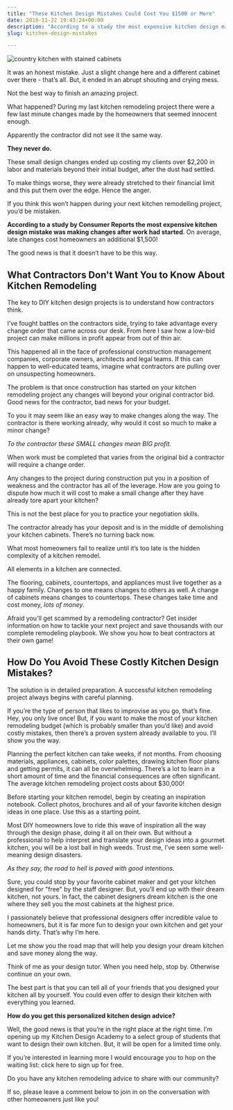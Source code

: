 ```yaml
---
title: "These Kitchen Design Mistakes Could Cost You $1500 or More"
date: 2018-11-22 19:43:24+00:00
description: "According to a study the most expensive kitchen design mistakes are making changes after work had started. On average, these late changes cost $1,500!"
slug: kitchen-design-mistakes

---
```


![country kitchen with stained cabinets](https://www.doorwaysmagazine.com/wp-content/uploads/country_kitchen_stained_cabinets.jpg)

It was an honest mistake. Just a slight change here and a different cabinet over there - that’s all. But, it ended in an abrupt shouting and crying mess. 

Not the best way to finish an amazing project.

What happened? During my last kitchen remodeling project there were a few last minute changes made by the homeowners that seemed innocent enough. 

Apparently the contractor did not see it the same way. 

**They never do.**

These small design changes ended up costing my clients over $2,200 in labor and materials beyond their initial budget, after the dust had settled. 

To make things worse, they were already stretched to their financial limit and this put them over the edge. Hence the anger.

If you think this won’t happen during your next kitchen remodelling project, you’d be mistaken. 

**According to a study by Consumer Reports the most expensive kitchen design mistake was making changes after work had started**. On average, late changes cost homeowners an additional $1,500!

The good news is that it doesn’t have to be this way.



## What Contractors Don't Want You to Know About Kitchen Remodeling



The key to DIY kitchen design projects is to understand how contractors think. 

I’ve fought battles on the contractors side, trying to take advantage every change order that came across our desk. From here I saw how a low-bid project can make millions in profit appear from out of thin air. 

This happened all in the face of professional construction management companies, corporate owners, architects and legal teams. If this can happen to well-educated teams, imagine what contractors are pulling over on unsuspecting homeowners.

The problem is that once construction has started on your kitchen remodeling project any changes will beyond your original contractor bid. Good news for the contractor, bad news for your budget. 

To you it may seem like an easy way to make changes along the way. The contractor is there working already, why would it cost so much to make a minor change? 

_To the contractor these SMALL changes mean BIG profit._

When work must be completed that varies from the original bid a contractor will require a change order. 

Any changes to the project during construction put you in a position of weakness and the contractor has all of the leverage. How are you going to dispute how much it will cost to make a small change after they have already tore apart your kitchen? 

This is not the best place for you to practice your negotiation skills.

The contractor already has your deposit and is in the middle of demolishing your kitchen cabinets. There’s no turning back now.

What most homeowners fail to realize until it’s too late is the hidden complexity of a kitchen remodel. 

All elements in a kitchen are connected. 

The flooring, cabinets, countertops, and appliances must live together as a happy family. Changes to one means changes to others as well. A change of cabinets means changes to countertops. These changes take time and cost money, _lots of money_. 

Afraid you'll get scammed by a remodeling contractor? Get insider information on how to tackle your next project and save thousands with our complete remodeling playbook. We show you how to beat contractors at their own game!



## How Do You Avoid These Costly Kitchen Design Mistakes?



The solution is in detailed preparation. A successful kitchen remodeling project always begins with careful planning. 

If you’re the type of person that likes to improvise as you go, that’s fine. Hey, you only live once! But, if you want to make the most of your kitchen remodeling budget (which is probably smaller than you’d like) and avoid costly mistakes, then there’s a proven system already available to you. I’ll show you the way.

Planning the perfect kitchen can take weeks, if not months. From choosing materials, appliances, cabinets, color palettes, drawing kitchen floor plans and getting permits, it can all be overwhelming. There’s a lot to learn in a short amount of time and the financial consequences are often significant. The average kitchen remodeling project costs about $30,000!

Before starting your kitchen remodel, begin by creating an inspiration notebook. Collect photos, brochures and all of your favorite kitchen design ideas in one place. Use this as a starting point. 

Most DIY homeowners love to ride this wave of inspiration all the way through the design phase, doing it all on their own. But without a professional to help interpret and translate your design ideas into a gourmet kitchen, you will be a lost ball in high weeds. Trust me, I’ve seen some well-meaning design disasters. 

_As they say, the road to hell is paved with good intentions._

Sure, you could stop by your favorite cabinet maker and get your kitchen designed for "free" by the staff designer. But, you’ll end up with their dream kitchen, not yours. In fact, the cabinet designers dream kitchen is the one where they sell you the most cabinets at the highest price.

I passionately believe that professional designers offer incredible value to homeowners, but it is far more fun to design your own kitchen and get your hands dirty. That’s why I’m here. 

Let me show you the road map that will help you design your dream kitchen and save money along the way. 

Think of me as your design tutor. When you need help, stop by. Otherwise continue on your own. 

The best part is that you can tell all of your friends that you designed your kitchen all by yourself. You could even offer to design their kitchen with everything you learned.

**How do you get this personalized kitchen design advice?**

Well, the good news is that you’re in the right place at the right time. I’m opening up my Kitchen Design Academy to a select group of students that want to design their own kitchen. But, it will be open for a limited time only. 

If you’re interested in learning more I would encourage you to hop on the waiting list: click here to sign up for free.

Do you have any kitchen remodeling advice to share with our community? 

If so, please leave a comment below to join in on the conversation with other homeowners just like you!
